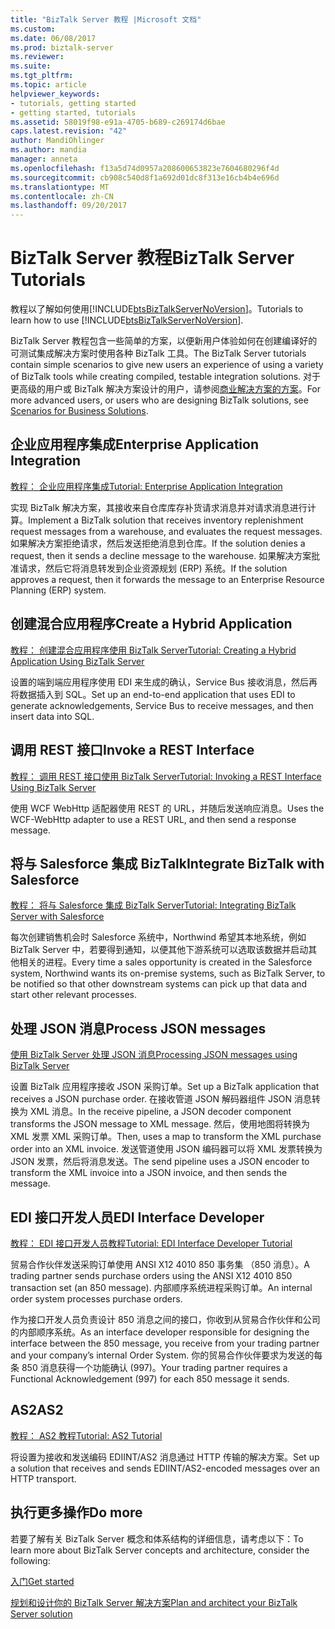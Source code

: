 ```yaml
---
title: "BizTalk Server 教程 |Microsoft 文档"
ms.custom: 
ms.date: 06/08/2017
ms.prod: biztalk-server
ms.reviewer: 
ms.suite: 
ms.tgt_pltfrm: 
ms.topic: article
helpviewer_keywords:
- tutorials, getting started
- getting started, tutorials
ms.assetid: 58019f98-e91a-4705-b689-c269174d6bae
caps.latest.revision: "42"
author: MandiOhlinger
ms.author: mandia
manager: anneta
ms.openlocfilehash: f13a5d74d0957a208600653823e7604680296f4d
ms.sourcegitcommit: cb908c540d8f1a692d01dc8f313e16cb4b4e696d
ms.translationtype: MT
ms.contentlocale: zh-CN
ms.lasthandoff: 09/20/2017
---
```

# <a name="biztalk-server-tutorials"></a><span data-ttu-id="ae485-102">BizTalk Server 教程</span><span class="sxs-lookup"><span data-stu-id="ae485-102">BizTalk Server Tutorials</span></span>
<span data-ttu-id="ae485-103">教程以了解如何使用[!INCLUDE[btsBizTalkServerNoVersion](../includes/btsbiztalkservernoversion-md.md)]。</span><span class="sxs-lookup"><span data-stu-id="ae485-103">Tutorials to learn how to use [!INCLUDE[btsBizTalkServerNoVersion](../includes/btsbiztalkservernoversion-md.md)].</span></span>

<span data-ttu-id="ae485-104">BizTalk Server 教程包含一些简单的方案，以便新用户体验如何在创建编译好的可测试集成解决方案时使用各种 BizTalk 工具。</span><span class="sxs-lookup"><span data-stu-id="ae485-104">The BizTalk Server tutorials contain simple scenarios to give new users an experience of using a variety of BizTalk tools while creating compiled, testable integration solutions.</span></span> <span data-ttu-id="ae485-105">对于更高级的用户或 BizTalk 解决方案设计的用户，请参阅[商业解决方案的方案](../core/scenarios-for-business-solutions.md)。</span><span class="sxs-lookup"><span data-stu-id="ae485-105">For more advanced users, or users who are designing BizTalk solutions, see [Scenarios for Business Solutions](../core/scenarios-for-business-solutions.md).</span></span>  
  
## <a name="enterprise-application-integration"></a><span data-ttu-id="ae485-106">企业应用程序集成</span><span class="sxs-lookup"><span data-stu-id="ae485-106">Enterprise Application Integration</span></span>
  
[<span data-ttu-id="ae485-107">教程： 企业应用程序集成</span><span class="sxs-lookup"><span data-stu-id="ae485-107">Tutorial: Enterprise Application Integration</span></span>](../core/tutorial-1-enterprise-application-integration.md) 

<span data-ttu-id="ae485-108">实现 BizTalk 解决方案，其接收来自仓库库存补货请求消息并对请求消息进行计算。</span><span class="sxs-lookup"><span data-stu-id="ae485-108">Implement a BizTalk solution that receives inventory replenishment request messages from a warehouse, and evaluates the request messages.</span></span> <span data-ttu-id="ae485-109">如果解决方案拒绝请求，然后发送拒绝消息到仓库。</span><span class="sxs-lookup"><span data-stu-id="ae485-109">If the solution denies a request, then it sends a decline message to the warehouse.</span></span> <span data-ttu-id="ae485-110">如果解决方案批准请求，然后它将消息转发到企业资源规划 (ERP) 系统。</span><span class="sxs-lookup"><span data-stu-id="ae485-110">If the solution approves a request, then it forwards the message to an Enterprise Resource Planning (ERP) system.</span></span>  

## <a name="create-a-hybrid-application"></a><span data-ttu-id="ae485-111">创建混合应用程序</span><span class="sxs-lookup"><span data-stu-id="ae485-111">Create a Hybrid Application</span></span>
[<span data-ttu-id="ae485-112">教程： 创建混合应用程序使用 BizTalk Server</span><span class="sxs-lookup"><span data-stu-id="ae485-112">Tutorial: Creating a Hybrid Application Using BizTalk Server</span></span>](../core/tutorial-4-creating-a-hybrid-application-using-biztalk-server-2013.md)  

<span data-ttu-id="ae485-113">设置的端到端应用程序使用 EDI 来生成的确认，Service Bus 接收消息，然后再将数据插入到 SQL。</span><span class="sxs-lookup"><span data-stu-id="ae485-113">Set up an end-to-end application that uses EDI to generate acknowledgements, Service Bus to receive messages, and then insert data into SQL.</span></span> 

## <a name="invoke-a-rest-interface"></a><span data-ttu-id="ae485-114">调用 REST 接口</span><span class="sxs-lookup"><span data-stu-id="ae485-114">Invoke a REST Interface</span></span>
[<span data-ttu-id="ae485-115">教程： 调用 REST 接口使用 BizTalk Server</span><span class="sxs-lookup"><span data-stu-id="ae485-115">Tutorial: Invoking a REST Interface Using BizTalk Server</span></span>](../core/tutorial-5-invoking-a-rest-interface-using-biztalk-server.md)  

<span data-ttu-id="ae485-116">使用 WCF WebHttp 适配器使用 REST 的 URL，并随后发送响应消息。</span><span class="sxs-lookup"><span data-stu-id="ae485-116">Uses the WCF-WebHttp adapter to use a REST URL, and then send a response message.</span></span> 

## <a name="integrate-biztalk-with-salesforce"></a><span data-ttu-id="ae485-117">将与 Salesforce 集成 BizTalk</span><span class="sxs-lookup"><span data-stu-id="ae485-117">Integrate BizTalk with Salesforce</span></span>
[<span data-ttu-id="ae485-118">教程： 将与 Salesforce 集成 BizTalk Server</span><span class="sxs-lookup"><span data-stu-id="ae485-118">Tutorial: Integrating BizTalk Server with Salesforce</span></span>](Tutorial:%20Integrating%20BizTalk%20Server%202013%20with%20Salesforce.md)  

<span data-ttu-id="ae485-119">每次创建销售机会时 Salesforce 系统中，Northwind 希望其本地系统，例如 BizTalk Server 中，若要得到通知，以便其他下游系统可以选取该数据并启动其他相关的进程。</span><span class="sxs-lookup"><span data-stu-id="ae485-119">Every time a sales opportunity is created in the Salesforce system, Northwind wants its on-premise systems, such as BizTalk Server, to be notified so that other downstream systems can pick up that data and start other relevant processes.</span></span> 

## <a name="process-json-messages"></a><span data-ttu-id="ae485-120">处理 JSON 消息</span><span class="sxs-lookup"><span data-stu-id="ae485-120">Process JSON messages</span></span>
[<span data-ttu-id="ae485-121">使用 BizTalk Server 处理 JSON 消息</span><span class="sxs-lookup"><span data-stu-id="ae485-121">Processing JSON messages using BizTalk Server</span></span>](../core/processing-json-messages-using-biztalk-server.md)  

<span data-ttu-id="ae485-122">设置 BizTalk 应用程序接收 JSON 采购订单。</span><span class="sxs-lookup"><span data-stu-id="ae485-122">Set up a BizTalk application that receives a JSON purchase order.</span></span> <span data-ttu-id="ae485-123">在接收管道 JSON 解码器组件 JSON 消息转换为 XML 消息。</span><span class="sxs-lookup"><span data-stu-id="ae485-123">In the receive pipeline, a JSON decoder component transforms the JSON message to XML message.</span></span> <span data-ttu-id="ae485-124">然后，使用地图将转换为 XML 发票 XML 采购订单。</span><span class="sxs-lookup"><span data-stu-id="ae485-124">Then, uses a map to transform the XML purchase order into an XML invoice.</span></span> <span data-ttu-id="ae485-125">发送管道使用 JSON 编码器可以将 XML 发票转换为 JSON 发票，然后将消息发送。</span><span class="sxs-lookup"><span data-stu-id="ae485-125">The send pipeline uses a JSON encoder to transform the XML invoice into a JSON invoice, and then sends the message.</span></span>

## <a name="edi-interface-developer"></a><span data-ttu-id="ae485-126">EDI 接口开发人员</span><span class="sxs-lookup"><span data-stu-id="ae485-126">EDI Interface Developer</span></span>
  [<span data-ttu-id="ae485-127">教程： EDI 接口开发人员教程</span><span class="sxs-lookup"><span data-stu-id="ae485-127">Tutorial: EDI Interface Developer Tutorial</span></span>](../core/tutorial-2-edi-interface-developer-tutorial.md)
  
<span data-ttu-id="ae485-128">贸易合作伙伴发送采购订单使用 ANSI X12 4010 850 事务集 （850 消息）。</span><span class="sxs-lookup"><span data-stu-id="ae485-128">A trading partner sends purchase orders using the ANSI X12 4010 850 transaction set (an 850 message).</span></span> <span data-ttu-id="ae485-129">内部顺序系统进程采购订单。</span><span class="sxs-lookup"><span data-stu-id="ae485-129">An internal order system processes purchase orders.</span></span>

<span data-ttu-id="ae485-130">作为接口开发人员负责设计 850 消息之间的接口，你收到从贸易合作伙伴和公司的内部顺序系统。</span><span class="sxs-lookup"><span data-stu-id="ae485-130">As an interface developer responsible for designing the interface between the 850 message, you receive from your trading partner and your company’s internal Order System.</span></span> <span data-ttu-id="ae485-131">你的贸易合作伙伴要求为发送的每条 850 消息获得一个功能确认 (997)。</span><span class="sxs-lookup"><span data-stu-id="ae485-131">Your trading partner requires a Functional Acknowledgement (997) for each 850 message it sends.</span></span>


## <a name="as2"></a><span data-ttu-id="ae485-132">AS2</span><span class="sxs-lookup"><span data-stu-id="ae485-132">AS2</span></span>  
[<span data-ttu-id="ae485-133">教程： AS2 教程</span><span class="sxs-lookup"><span data-stu-id="ae485-133">Tutorial: AS2 Tutorial</span></span>](../core/tutorial-3-as2-tutorial.md)

<span data-ttu-id="ae485-134">将设置为接收和发送编码 EDIINT/AS2 消息通过 HTTP 传输的解决方案。</span><span class="sxs-lookup"><span data-stu-id="ae485-134">Set up a solution that receives and sends EDIINT/AS2-encoded messages over an HTTP transport.</span></span>    


## <a name="do-more"></a><span data-ttu-id="ae485-135">执行更多操作</span><span class="sxs-lookup"><span data-stu-id="ae485-135">Do more</span></span>  
 <span data-ttu-id="ae485-136">若要了解有关 BizTalk Server 概念和体系结构的详细信息，请考虑以下：</span><span class="sxs-lookup"><span data-stu-id="ae485-136">To learn more about BizTalk Server concepts and architecture, consider the following:</span></span>  
  
[<span data-ttu-id="ae485-137">入门</span><span class="sxs-lookup"><span data-stu-id="ae485-137">Get started</span></span>](../core/getting-started-with-biztalk-server.md)
  
[<span data-ttu-id="ae485-138">规划和设计你的 BizTalk Server 解决方案</span><span class="sxs-lookup"><span data-stu-id="ae485-138">Plan and architect your BizTalk Server solution</span></span>](../core/plan-and-architect-your-biztalk-server-solution.md)
